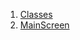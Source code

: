 1.  [Classes](views_main_screen/#classes)
2.  [MainScreen](views_main_screen/MainScreen-class.html)
